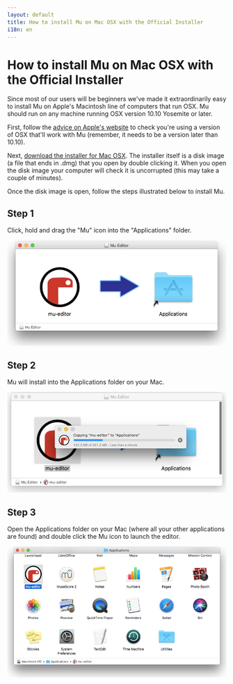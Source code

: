```yaml
---
layout: default
title: How to install Mu on Mac OSX with the Official Installer
i18n: en
---
```


# How to install Mu on Mac OSX with the Official Installer 

Since most of our users will be beginners we've made it extraordinarily easy to
install Mu on Apple's Macintosh line of computers that run OSX. Mu should run
on any machine running OSX version 10.10 Yosemite or later.

First, follow the
[advice on Apple's website](https://support.apple.com/en-us/HT201260) to check
you're using a version of OSX that'll work with Mu (remember, it needs to be
a version later than 10.10).

Next, [download the installer for Mac OSX](/en/download). 
The installer itself is a disk image (a file that ends in .dmg) that you open
by double clicking it. When you open the disk image your computer will check
it is uncorrupted (this may take a couple of minutes).

Once the disk image is open, follow the steps illustrated below to install Mu.

<div class="row">
  <h2>Step 1</h2>
  <p>Click, hold and drag the "Mu" icon into the "Applications" folder.</p>
  <img src="/img/en/howto/macos1.png" alt="Mac OSX installer step 1" class="img-responsive center-block img-rounded"/>
</div>
<div class="row">
  <h2>Step 2</h2>
  <p>Mu will install into the Applications folder on your Mac.</p>
  <img src="/img/en/howto/macos2.png" alt="Mac OSX installer step 2" class="img-responsive center-block img-rounded"/>
</div>
<div class="row">
  <h2>Step 3</h2>
  <p>Open the Applications folder on your Mac (where all your other
  applications are found) and double click the Mu icon to launch the
  editor.</p>
  <img src="/img/en/howto/macos3.png" alt="Mac OSX installer step 3" class="img-responsive center-block img-rounded"/>
</div>
